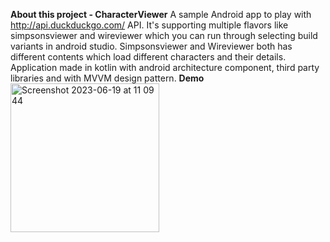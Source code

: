 **About this project - CharacterViewer**
A sample Android app to play with http://api.duckduckgo.com/ API.
It's supporting multiple flavors like simpsonsviewer and wireviewer which you can run through selecting build variants in android studio.
Simpsonsviewer and Wireviewer both has different contents which load different characters and their details.
Application made in kotlin with android architecture component, third party libraries and with MVVM design pattern.
**Demo**
<img width="238" alt="Screenshot 2023-06-19 at 11 09 44" src="https://github.com/Reshma2497/CharacterViewer/assets/110983170/d38d8cd8-c087-444d-a5c5-93cea86e5882">
